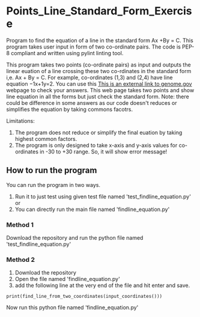 # Points_Line_Standard_Form_Exercise
Program to find the equation of a line in the standard form Ax +By = C. 
This program takes user input in form of two co-ordinate pairs. The code is 
PEP-8 compliant and written using pylint linting tool.

This program takes two points (co-ordinate pairs) as input and outputs the linear euation of a line 
crossing these two co-rdinates in the standard form i,e. Ax + By = C. 
For example, co-ordinates (1,3) and (2,4) have line equation −1x+1y=2. 
You can use this [This is an external link to genome.gov](https://www.mathwarehouse.com/calculators/equation-line-from-2-points.php) webpage to check your answers. This web page takes two points and show line equation in all the forms but just check the standard form. Note: there could be difference in some answers as our code doesn't 
reduces or simplifies the equation by taking commons facotrs. 

Limitations: 
1. The program does not reduce or simplify the final euation by taking highest common factors. 
2. The program is only designed to take x-axis and y-axis values for co-ordinates in -30 to +30 range. So, it will show error message!

## How to run the program
You can run the program in two ways. 
1. Run it to just test using given test file named 'test_findline_equation.py' or 
2. You can directly run the main file named 'findline_equation.py'

### Method 1
Download the repository and run the python file named 'test_findline_equation.py'  

### Method 2
1. Download the repository  <br>
2. Open the file named 'findline_equation.py' <br>
3. add the following line at the very end of the file and hit enter and save. 
```
print(find_line_from_two_coordinates(input_coordinates()))
```
Now run this python file named 'findline_equation.py'

